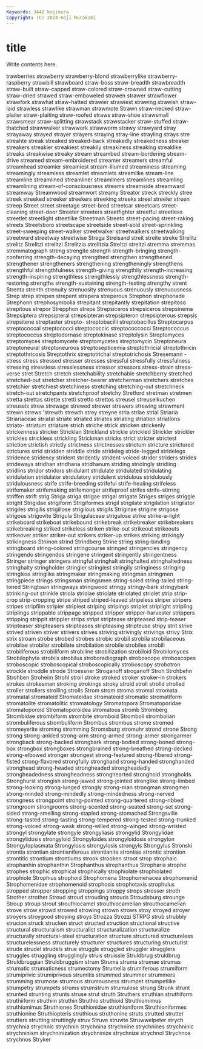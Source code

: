 ```yaml
---
Keywords: 3442 kojimura
Copyright: (C) 2024 Koji Murakami
---
```


# title

Write contents here.



trawberries strawberry strawberry-blond strawberrylike
strawberry-raspberry strawbill strawboard straw-boss straw-breadth strawbreadth straw-built straw-capped straw-colored straw-crowned
straw-cutting straw-dried strawed straw-emboweled strawen strawer strawflower strawfork strawhat straw-hatted
strawier strawiest strawing strawish straw-laid strawless strawlike strawman strawmote Strawn
straw-necked straw-plaiter straw-plaiting straw-roofed straws straw-shoe strawsmall strawsmear straw-splitting strawstack
strawstacker straw-stuffed straw-thatched strawwalker strawwork strawworm strawy strawyard stray strayaway
strayed strayer strayers straying stray-line strayling strays stre streahte streak
streaked streaked-back streakedly streakedness streaker streakers streakier streakiest streakily streakiness
streaking streaklike streaks streakwise streaky stream streambed stream-bordering stream-drive streamed
stream-embroidered streamer streamers streamful streamhead streamier streamiest stream-illumed streaminess streaming
streamingly streamless streamlet streamlets streamlike stream-line streamline streamlined streamliner streamliners
streamlines streamling streamlining stream-of-consciousness streams streamside streamward streamway Streamwood streamwort
streamy Streator streck streckly stree streek streeked streeker streekers streeking
streeks streel streeler streen streep Street street streetage street-bred streetcar
streetcars street-cleaning street-door Streeter streeters streetfighter streetful streetless streetlet streetlight
streetlike Streetman Streeto street-pacing street-raking streets Streetsboro streetscape streetside street-sold
street-sprinkling street-sweeping street-walker streetwalker streetwalkers streetwalking streetward streetway streetwise Strega
Streisand streit streite streke Strelitz strelitz Strelitzi strelitzi Strelitzia strelitzia
Streltzi streltzi stremma stremmas stremmatograph streng strengite strength strength-bringing strength-conferring
strength-decaying strengthed strengthen strengthened strengthener strengtheners strengthening strengtheningly strengthens strengthful
strengthfulness strength-giving strengthily strength-increasing strength-inspiring strengthless strengthlessly strengthlessness strength-restoring strengths
strength-sustaining strength-testing strengthy strent Strenta strenth strenuity strenuosity strenuous strenuously
strenuousness Strep strep strepen strepent strepera streperous Strephon strephonade Strephonn
strephosymbolia strepitant strepitantly strepitation strepitoso strepitous strepor Strepphon streps Strepsiceros
strepsiceros strepsinema Strepsiptera strepsipteral strepsipteran strepsipteron strepsipterous strepsis strepsitene streptaster
strepto- streptobacilli streptobacillus Streptocarpus streptococcal streptococci streptococcic streptococcocci Streptococcus streptococcus
streptodornase streptokinase streptolysin Streptomyces streptomyces streptomycete streptomycetes streptomycin Streptoneura streptoneural
streptoneurous streptosepticemia streptothricial streptothricin streptothricosis Streptothrix streptotrichal streptotrichosis Stresemann -stress
stress stressed stresser stresses stressful stressfully stressfulness stressing stressless stresslessness
stressor stressors stress-strain stress-verse stret Stretch stretch stretchability stretchable stretchberry
stretched stretched-out stretcher stretcher-bearer stretcherman stretchers stretches stretchier stretchiest stretchiness
stretching stretching-out stretchneck stretch-out stretchpants stretchproof stretchy Stretford stretman stretmen
stretta strettas strette stretti stretto strettos streusel streuselkuchen streusels strew
strewage strewed strewer strewers strewing strewment strewn strews 'strewth strewth
strey streyne stria striae strial Striaria Striariaceae striatal striate striated
striates striating striation striations striato- striatum striature strich striche strick
stricken strickenly strickenness stricker Stricklan Strickland strickle strickled Strickler strickler
strickles strickless strickling Strickman stricks strict stricter strictest striction strictish
strictly strictness strictnesses strictum stricture strictured strictures strid stridden striddle
stride strideleg stride-legged stridelegs stridence stridency strident stridently strident-voiced strider
striders strides strideways stridhan stridhana stridhanum striding stridingly stridling stridlins
stridor stridors stridulant stridulate stridulated stridulating stridulation stridulator stridulatory stridulent
stridulous stridulously stridulousness strife strife-breeding strifeful strife-healing strifeless strifemaker strifemaking
strifemonger strifeproof strifes strife-stirring striffen strift strig Striga striga strigae
strigal strigate Striges striges striggle stright Strigidae strigiform Strigiformes strigil
strigilate strigilation strigilator strigiles strigilis strigillose strigilous strigils Striginae strigine
strigose strigous strigovite Strigula Strigulaceae strigulose strike strike-a-light strikeboard strikeboat
strikebound strikebreak strikebreaker strikebreakers strikebreaking striked strikeless striken strike-out strikeout
strikeouts strikeover striker striker-out strikers striker-up strikes striking strikingly strikingness
Strimon strind Strindberg Strine string string-binding stringboard string-colored stringcourse stringed
stringencies stringency stringendo stringendos stringene stringent stringently stringentness Stringer stringer
stringers stringful stringhalt stringhalted stringhaltedness stringhalty stringholder stringier stringiest stringily
stringiness stringing stringless stringlike stringmaker stringmaking stringman stringmen stringpiece strings
stringsman stringsmen string-soled string-tailed string-toned Stringtown stringways stringwood stringy stringy-bark
stringybark strinking-out strinkle striola striolae striolate striolated striolet strip strip-crop
strip-cropping stripe striped striped-leaved stripeless striper stripers stripes stripfilm stripier
stripiest striping stripings striplet striplight stripling striplings strippable strippage stripped
stripper stripper-harvester strippers stripping strippit strippler strips stript striptease stripteased
strip-teaser stripteaser stripteasers stripteases stripteasing stripteuse stripy strit strive strived
striven striver strivers strives striving strivingly strivings strivy Strix strix
stroam strobe strobed strobes strobic strobil strobila strobilaceous strobilae strobilar
strobilate strobilation strobile strobiles strobili strobiliferous strobiliform strobiline strobilization strobiloid
Strobilomyces Strobilophyta strobils strobilus stroboradiograph stroboscope stroboscopes stroboscopic stroboscopical stroboscopically
stroboscopy strobotron strockle stroddle strode Stroessner Stroganoff stroganoff Stroh Strohbehn
Strohben Stroheim Strohl stroil stroke stroked stroker stroker-in strokers strokes
strokesman stroking strokings stroky strold stroll strolld strolled stroller strollers
strolling strolls Strom strom stroma stromal stromata stromatal stromateid Stromateidae
stromateoid stromatic stromatiform stromatolite stromatolitic stromatology Stromatopora Stromatoporidae stromatoporoid Stromatoporoidea
stromatous stromb Stromberg Strombidae strombiform strombite stromboid Stromboli strombolian strombuliferous
strombuliform Strombus strombus strome stromed stromeyerite stroming stromming Stromsburg stromuhr
strond strone Strong strong strong-ankled strong-arm strong-armed strong-armer strongarmer strongback
strong-backed strongbark strong-bodied strong-boned strong-box strongbox strongboxes strongbrained strong-breathed strong-decked
strong-elbowed stronger strongest strong-featured strong-fibered strong-fisted strong-flavored strongfully stronghand strong-handed
stronghanded stronghead strong-headed strongheaded strongheadedly strongheadedness strongheadness stronghearted stronghold strongholds
Stronghurst strongish strong-jawed strong-jointed stronglike strong-limbed strong-looking strong-lunged strongly strong-man
strongman strongmen strong-minded strong-mindedly strong-mindedness strong-nerved strongness strongpoint strong-pointed strong-quartered
strong-ribbed strongroom strongrooms strong-scented strong-seated strong-set strong-sided strong-smelling strong-stapled strong-stomached
Strongsville strong-tasted strong-tasting strong-tempered strong-tested strong-trunked strong-voiced strong-weak strong-willed strong-winged
strong-wristed strongyl strongylate strongyle strongyliasis strongylid Strongylidae strongylidosis strongyloid Strongyloides
strongyloidosis strongylon Strongyloplasmata Strongylosis strongylosis strongyls Strongylus Stronski strontia strontian
strontianiferous strontianite strontias strontic strontion strontitic strontium strontiums strook strooken
stroot strop strophaic strophanhin strophanthin Strophanthus strophanthus Stropharia strophe strophes
strophic strophical strophically strophiolate strophiolated strophiole Strophius strophoid Strophomena Strophomenacea
strophomenid Strophomenidae strophomenoid strophosis strophotaxis strophulus stropped stropper stropping stroppings
stroppy strops strosser stroth Strother strother Stroud stroud strouding strouds
Stroudsburg strounge Stroup stroup strout strouthiocamel strouthiocamelian strouthocamelian strove strow
strowd strowed strowing strown strows stroy stroyed stroyer stroyers stroygood
stroying stroys Strozza Strozzi STRPG strub strubbly strucion struck strucken
struct structed struction structional structive structural structuralism structuralist structuralization structuralize
structurally structural-steel structuration structure structured structureless structurelessness structurely structurer structures
structuring structurist strude strudel strudels strue struggle struggled struggler strugglers
struggles struggling strugglingly struis struissle Struldbrug struldbrug Struldbruggian Struldbruggism strum
Struma struma strumae strumas strumatic strumaticness strumectomy Strumella strumiferous strumiform
strumiprivic strumiprivous strumitis strummed strummer strummers strumming strumose strumous strumousness
strumpet strumpetlike strumpetry strumpets strums strumstrum strumulose strung Strunk strunt
strunted strunting strunts struse strut struth Struthers struthian struthiform struthiiform
struthiin struthin Struthio struthioid Struthiomimus struthiomimus Struthiones Struthionidae struthioniform Struthioniformes
struthionine Struthiopteris struthious struthonine struts strutted strutter strutters strutting struttingly
struv Struve struvite Struwwelpeter strych strychnia strychnic strychnin strychnina strychnine
strychnines strychninic strychninism strychninization strychninize strychnize strychnol Strychnos strychnos Stryker

